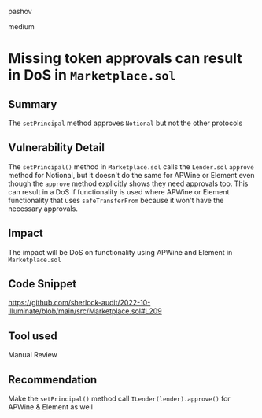 pashov

medium

# Missing token approvals can result in DoS in `Marketplace.sol`

## Summary
The `setPrincipal` method approves `Notional` but not the other protocols

## Vulnerability Detail
The `setPrincipal()` method in `Marketplace.sol` calls the `Lender.sol` `approve` method for Notional, but it doesn't do the same for APWine or Element even though the `approve` method explicitly shows they need approvals too. This can result in a DoS if functionality is used where APWine or Element functionality that uses `safeTransferFrom` because it won't have the necessary approvals.

## Impact
The impact will be DoS on functionality using APWine and Element in `Marketplace.sol`

## Code Snippet
https://github.com/sherlock-audit/2022-10-illuminate/blob/main/src/Marketplace.sol#L209
## Tool used

Manual Review

## Recommendation
Make the `setPrincipal()` method call `ILender(lender).approve()` for APWine & Element as well